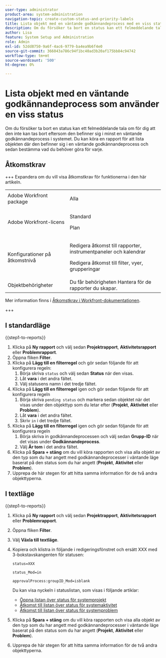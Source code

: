 ```yaml
---
user-type: administrator
product-area: system-administration
navigation-topic: create-custom-status-and-priority-labels
title: Lista objekt med en väntande godkännandeprocess med en viss status
description: Om du försöker ta bort en status kan ett felmeddelande tala om för dig att den inte kan tas bort eftersom den används i väntande godkännandeprocesser för objekt i systemet. Om du vill hitta och granska objekten för att bestämma vad du behöver göra kan du köra en rapport som listar dem.
author: Lisa
feature: System Setup and Administration
role: Admin
exl-id: 52dd8750-9a6f-4ac6-9779-ba4ea9b6f4e0
source-git-commit: 366043a786c94f1bc40ad3b20af175bb84c94742
workflow-type: tm+mt
source-wordcount: '500'
ht-degree: 0%

---
```


# Lista objekt med en väntande godkännandeprocess som använder en viss status

Om du försöker ta bort en status kan ett felmeddelande tala om för dig att den inte kan tas bort eftersom den befinner sig i minst en väntande godkännandeprocess i systemet. Du kan köra en rapport för att lista objekten där den befinner sig i en väntande godkännandeprocess och sedan bestämma vad du behöver göra för varje.

## Åtkomstkrav

+++ Expandera om du vill visa åtkomstkrav för funktionerna i den här artikeln.

<table style="table-layout:auto"> 
 <col> 
 <col> 
 <tbody> 
  <tr> 
   <td>Adobe Workfront package</td> 
   <td><p>Alla</p></td> 
  </tr> 
  <tr> 
   <td>Adobe Workfront-licens</td> 
   <td>
     <p>Standard</p>
     <p>Plan</p>
   </td> 
  </tr> 
  <tr> 
   <td>Konfigurationer på åtkomstnivå</td> 
   <td><p>Redigera åtkomst till rapporter, instrumentpaneler och kalendrar</p><p>Redigera åtkomst till filter, vyer, grupperingar</p></td>
  </tr>
  <tr> 
   <td>Objektbehörigheter</td> 
   <td>Du får behörigheten Hantera för de rapporter du skapar.</td>
  </tr>
 </tbody> 
</table>

Mer information finns i [Åtkomstkrav i Workfront-dokumentationen](/help/quicksilver/administration-and-setup/add-users/access-levels-and-object-permissions/access-level-requirements-in-documentation.md).

+++

## I standardläge

{{step1-to-reports}}

1. Klicka på **Ny rapport** och välj sedan **Projektrapport**, **Aktivitetsrapport** eller **Problemrapport**.
1. Öppna fliken **Filter**.
1. Klicka på **Lägg till en filterregel** och gör sedan följande för att konfigurera regeln:
   1. Börja skriva `status` och välj sedan **Status** när den visas.
   1. Låt **vara** i det andra fältet.
   1. Välj statusens namn i det tredje fältet.
1. Klicka på **Lägg till en filterregel** igen och gör sedan följande för att konfigurera regeln
   1. Börja skriva `pending status` och markera sedan objektet när det visas under den objekttyp som du letar efter (**Projekt**, **Aktivitet** eller **Problem**).
   1. Låt **vara** i det andra fältet.
   1. Skriv `in` i det tredje fältet.
1. Klicka på **Lägg till en filterregel** igen och gör sedan följande för att konfigurera regeln
   1. Börja skriva in godkännandeprocessen och välj sedan **Grupp-ID** när det visas under **Godkännandeprocess**.
   1. Välj **Är tom** i det andra fältet.
1. Klicka på **Spara + stäng** om du vill köra rapporten och visa alla objekt av den typ som du har angett med godkännandeprocesser i väntande läge baserat på den status som du har angett (**Projekt**, **Aktivitet** eller **Problem**).
1. Upprepa de här stegen för att hitta samma information för de två andra objekttyperna.


## I textläge

{{step1-to-reports}}

1. Klicka på **Ny rapport** och välj sedan **Projektrapport**, **Aktivitetsrapport** eller **Problemrapport**.
1. Öppna fliken **Filter**.
1. Välj **Växla till textläge**.
1. Kopiera och klistra in följande i redigeringsfönstret och ersätt XXX med 3-bokstavskangenten för statusen:

   `status=XXX`

   `status_Mod=in`

   `approvalProcess:groupID_Mod=isblank`

   Du kan visa nyckeln i statuslistan, som visas i följande artiklar:
   * [Öppna listan över status för systemprojekt](project-statuses.md)
   * [Åtkomst till listan över status för systemaktivitet](task-statuses.md)
   * [Åtkomst till listan över status för systemproblem](issue-statuses.md)

1. Klicka på **Spara + stäng** om du vill köra rapporten och visa alla objekt av den typ som du har angett med godkännandeprocesser i väntande läge baserat på den status som du har angett (**Projekt**, **Aktivitet** eller **Problem**).
1. Upprepa de här stegen för att hitta samma information för de två andra objekttyperna.
